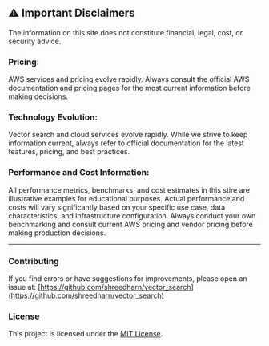 ## ⚠️ Important Disclaimers

The information on this site does not constitute financial, legal, cost, or security advice.

### Pricing: 
AWS services and pricing evolve rapidly. Always consult the official AWS documentation and pricing pages for the most current information before making decisions.

### Technology Evolution: 
Vector search and cloud services evolve rapidly. While we strive to keep information current, always refer to official documentation for the latest features, pricing, and best practices.

### Performance and Cost Information:
All performance metrics, benchmarks, and cost estimates in this stire are illustrative examples for educational purposes. Actual performance and costs will vary significantly based on your specific use case, data characteristics, and infrastructure configuration. Always conduct your own benchmarking and consult current AWS pricing and vendor pricing before making production decisions.

---
### Contributing
If you find errors or have suggestions for improvements, please open an issue at:
[https://github.com/shreedharn/vector_search](https://github.com/shreedharn/vector_search)

### License
This project is licensed under the [MIT License](./LICENSE.md).